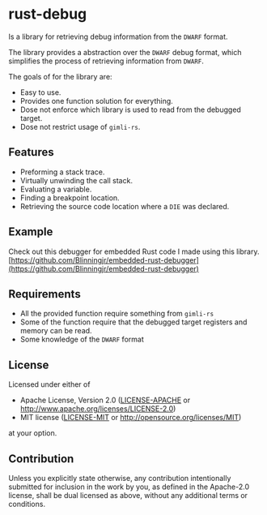 # rust-debug
Is a library for retrieving debug information from the `DWARF` format.


The library provides a abstraction over the `DWARF` debug format, which simplifies the process of retrieving information from `DWARF`.


The goals of for the library are:
* Easy to use.
* Provides one function solution for everything.
* Dose not enforce which library is used to read from the debugged target.
* Dose not restrict usage of `gimli-rs`.


## Features
* Preforming a stack trace.
* Virtually unwinding the call stack.
* Evaluating a variable.
* Finding a breakpoint location.
* Retrieving the source code location where a `DIE` was declared.


## Example
Check out this debugger for embedded Rust code I made using this library.
[https://github.com/Blinningjr/embedded-rust-debugger](https://github.com/Blinningjr/embedded-rust-debugger)


## Requirements
* All the provided function require something from `gimli-rs`
* Some of the function require that the debugged target registers and memory can be read.
* Some knowledge of the `DWARF` format


## License

Licensed under either of

 * Apache License, Version 2.0
   ([LICENSE-APACHE](LICENSE-APACHE) or http://www.apache.org/licenses/LICENSE-2.0)
 * MIT license
   ([LICENSE-MIT](LICENSE-MIT) or http://opensource.org/licenses/MIT)

at your option.

## Contribution

Unless you explicitly state otherwise, any contribution intentionally submitted
for inclusion in the work by you, as defined in the Apache-2.0 license, shall be
dual licensed as above, without any additional terms or conditions.

